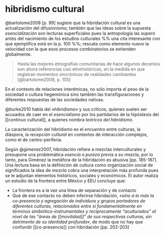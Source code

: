 # hibridismo cultural
@bartolome2008 [p. 99] sugiere que la hibridación cultural es una actualización del difusionismo; también que las ideas sobre la supuesta *esencialización* son lecturas superficiales pues la antropología las superó antes del nacimiento de los estudios culturales %% una cita interesante con que ejemplifica está en la p. 100 %%; rescata como elemento nuevo la velocidad con la que esos procesos combinatorios se extienden globalmente.

>Hasta las mejores etnografías comunitarias de hace algunos decenios son ahora referencias casi etnohistóricas, en la medida en que registran momentos sincrónicos de realidades cambiantes [@bartolome2008, p. 105]

<!-- esto sirve para la tesis porque trata un ejemplo del patrón de interacciones encontradas -->

En el contexto de relaciones interétnicas, no sólo importa el peso de la sociedad o cultura hegemónica sino también las transfiguraciones y diferentes respuestas de las sociedades nativas.

@burke2010 habla del *«hibridismo»* y sus críticos, quienes suelen ser acusados de caer en el *esencialismo* por los partidarios de la hipóstesis del [[continuo cultural]], a quienes nombra  *teóricos del hibridismo*.

La caracterización del hibridismo es el *encuentro* entre culturas, la diáspora, la *recepción cultural* en contextos de interacción complejos, como el de centro-periferia.

Según @gimenez2007, hibridación refiere a mezclas interculturales y presupone una problemática *esencia* o *pureza* previa a su mezcla, por lo tanto, para Giménez la metáfora de la hibridación es abusiva [pp. 185-187]. Una lectura basa en la definición de cultura como organización social de significados la idea de *mezcla* cobra una interpretación más profunda pues se le adjuntan elementos históricos, sociales y económicos. El autor realiza un estudio de la frontera entre México y EEU concluye que:

- La frontera es a la vez una línea de separación y de contacto
- Que de ese contacto no deben inferirse hibridación, *«sino a lo más la co-presencia y agregación de individuos y grupos portadores de diferentes culturas, relacionados entre sí fundamentalmente en términos simbiótico-instrumentales y recíprocamente “aculturados” al nivel de las “áreas de [[movilidad]]” de sus respectivas culturas, sin detrimento de su identidad profunda»*, de modo que no hay que confundir [[co-presencia]] con hibridación [pp. 202-203]